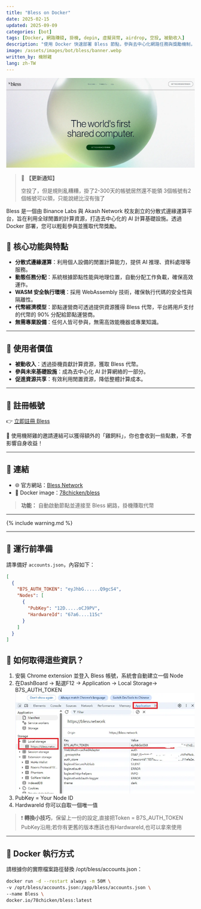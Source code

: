 ```yaml
---
title: "Bless on Docker"
date: 2025-02-15
updated: 2025-09-09
categories: [bot]
tags: [Docker, 網路賺錢, 掛機, depin, 虛擬貨幣, airdrop, 空投, 被動收入]
description: "使用 Docker 快速部署 Bless 節點，參與去中心化網路任務與獎勵機制，輕鬆賺取代幣與空投，無需 KYC 或高效能設備。"
image: /assets/images/bot/bless/banner.webp
written_by: 機掰雞
lang: zh-TW
---
```

![Bless 封面圖](/assets/images/bot/bless/banner.webp)
> 📢 **【更新通知】**
>
> 空投了，但是規則亂糟糟，掛了2-300天的帳號居然還不能領
> 3個帳號有2個帳號可以領，只能說總比沒有強了


Bless 是一個由 Binance Labs 與 Akash Network 校友創立的分散式邊緣運算平台，旨在利用全球閒置的計算資源，打造去中心化的 AI 計算基礎設施。透過 Docker 部署，您可以輕鬆參與並獲取代幣獎勵。

## 📌 核心功能與特點

- **分散式邊緣運算**：利用個人設備的閒置計算能力，提供 AI 推理、資料處理等服務。
- **動態任務分配**：系統根據節點性能與地理位置，自動分配工作負載，確保高效運作。
- **WASM 安全執行環境**：採用 WebAssembly 技術，確保執行代碼的安全性與隔離性。
- **代幣經濟模型**：節點運營商可透過提供資源獲得 Bless 代幣，平台將用戶支付的代幣的 90% 分配給節點運營商。
- **無需專業設備**：任何人皆可參與，無需高效能機器或專業知識。

---

## 🎯 使用者價值

- **被動收入**：透過掛機貢獻計算資源，獲取 Bless 代幣。
- **參與未來基礎設施**：成為去中心化 AI 計算網絡的一部分。
- **促進資源共享**：有效利用閒置資源，降低整體計算成本。

---

## 📝 註冊帳號

👉 [立即註冊 Bless](https://bless.network/dashboard?ref=LK4GIH)

🎉 使用機掰雞的邀請連結可以獲得額外的「雞飼料」，你也會收到一些點數，不會影響自身收益！

---

## 🔗 連結

- 🌐 官方網站：[Bless Network](https://bless.network/dashboard)
- 🐳 Docker image：[78chicken/bless](https://hub.docker.com/r/78chicken/bless)
> **功能：** 自動啟動節點並連接至 Bless 網路，掛機賺取代幣

---

{% include warning.md %}

---

## 📁 運行前準備

請準備好 `accounts.json`，內容如下：
```json
[
  {
    "B7S_AUTH_TOKEN": "eyJhbG......Q9gcS4",
    "Nodes": [
      {
        "PubKey": "12D.....oCJ9PV",
        "HardwareId": "67a6....115c"
      }
    ]
  }
]
```
## 🔑 如何取得這些資訊？

1. 安裝 Chrome extension 並登入 Bless 帳號，系統會自動建立一個 Node
2. 在DashBoard -> 點選F12 -> Application -> Local Storage-> B7S_AUTH_TOKEN
![Bless img1](/assets/images/bot/bless/img_1.webp)
3. PubKey = Your Node ID
4. HardwareId 你可以自取一個唯一值

> ❗ **轉換小技巧**，保留上一份的設定,直接把Token = B7S_AUTH_TOKEN  
> PubKey沿用;若你有更舊的版本應該也有HardwareId,也可以拿來使用

---
   
## 🐳 Docker 執行方式
請根據你的實際檔案路徑替換 /opt/bless/accounts.json：

```bash
docker run -d --restart always -m 50M \
-v /opt/bless/accounts.json:/app/bless/accounts.json \
--name Bless \
docker.io/78chicken/bless:latest
```
